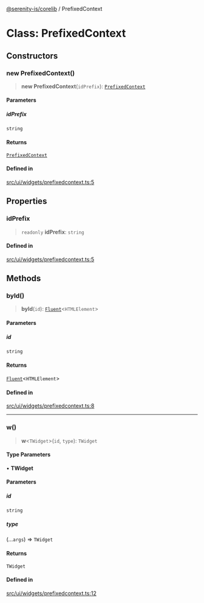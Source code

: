 [@serenity-is/corelib](../README.md) / PrefixedContext

# Class: PrefixedContext

## Constructors

### new PrefixedContext()

> **new PrefixedContext**(`idPrefix`): [`PrefixedContext`](PrefixedContext.md)

#### Parameters

##### idPrefix

`string`

#### Returns

[`PrefixedContext`](PrefixedContext.md)

#### Defined in

[src/ui/widgets/prefixedcontext.ts:5](https://github.com/serenity-is/serenity/blob/master/packages/corelib/src/ui/widgets/prefixedcontext.ts#L5)

## Properties

### idPrefix

> `readonly` **idPrefix**: `string`

#### Defined in

[src/ui/widgets/prefixedcontext.ts:5](https://github.com/serenity-is/serenity/blob/master/packages/corelib/src/ui/widgets/prefixedcontext.ts#L5)

## Methods

### byId()

> **byId**(`id`): [`Fluent`](../interfaces/Fluent.md)\<`HTMLElement`\>

#### Parameters

##### id

`string`

#### Returns

[`Fluent`](../interfaces/Fluent.md)\<`HTMLElement`\>

#### Defined in

[src/ui/widgets/prefixedcontext.ts:8](https://github.com/serenity-is/serenity/blob/master/packages/corelib/src/ui/widgets/prefixedcontext.ts#L8)

***

### w()

> **w**\<`TWidget`\>(`id`, `type`): `TWidget`

#### Type Parameters

• **TWidget**

#### Parameters

##### id

`string`

##### type

(...`args`) => `TWidget`

#### Returns

`TWidget`

#### Defined in

[src/ui/widgets/prefixedcontext.ts:12](https://github.com/serenity-is/serenity/blob/master/packages/corelib/src/ui/widgets/prefixedcontext.ts#L12)
